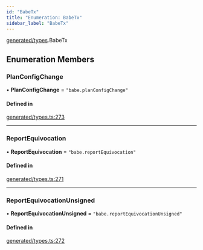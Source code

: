 ```yaml
---
id: "BabeTx"
title: "Enumeration: BabeTx"
sidebar_label: "BabeTx"
---
```


[generated/types](../../../../modules/Generated/Types/Types.md).BabeTx

## Enumeration Members

### PlanConfigChange

• **PlanConfigChange** = ``"babe.planConfigChange"``

#### Defined in

[generated/types.ts:273](https://github.com/PolymeshAssociation/polymesh-sdk/blob/fe2e6dd1d/src/generated/types.ts#L273)

___

### ReportEquivocation

• **ReportEquivocation** = ``"babe.reportEquivocation"``

#### Defined in

[generated/types.ts:271](https://github.com/PolymeshAssociation/polymesh-sdk/blob/fe2e6dd1d/src/generated/types.ts#L271)

___

### ReportEquivocationUnsigned

• **ReportEquivocationUnsigned** = ``"babe.reportEquivocationUnsigned"``

#### Defined in

[generated/types.ts:272](https://github.com/PolymeshAssociation/polymesh-sdk/blob/fe2e6dd1d/src/generated/types.ts#L272)

